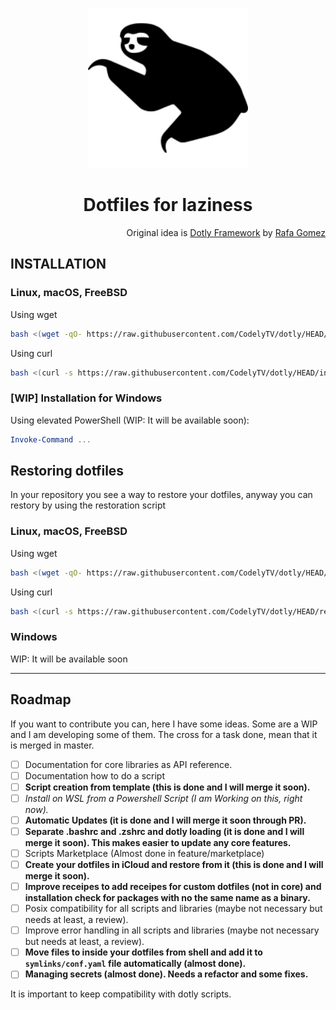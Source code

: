 <p align="center">
  <a href="https://github.com/gtrabanco/sloth">
    <img src="sloth.svg" alt="Sloth Logo" style="width: 256px; height: 256px" />
  </a>
</p>

<h1 align="center">
  Dotfiles for laziness
</h1>

<p align="right">
  Original idea is <a href="https://github.com/codelytv/dotly" alt="Dotly repository">Dotly Framework</a> by <a href="https://github.com/rgomezcasas" alt="Dotly orginal developer">Rafa Gomez</a>
</p>

## INSTALLATION

### Linux, macOS, FreeBSD

Using wget
```bash
bash <(wget -qO- https://raw.githubusercontent.com/CodelyTV/dotly/HEAD/installer)
```

Using curl
```bash
bash <(curl -s https://raw.githubusercontent.com/CodelyTV/dotly/HEAD/installer)
```

### [WIP] Installation for Windows

Using elevated PowerShell (WIP: It will be available soon):
```powershell
Invoke-Command ...
```

## Restoring dotfiles

In your repository you see a way to restore your dotfiles, anyway you can restory by using the restoration script

### Linux, macOS, FreeBSD

Using wget
```bash
bash <(wget -qO- https://raw.githubusercontent.com/CodelyTV/dotly/HEAD/restorer)
```

Using curl
```bash
bash <(curl -s https://raw.githubusercontent.com/CodelyTV/dotly/HEAD/restorer)
```
### Windows

WIP: It will be available soon

<hr>

## Roadmap

If you want to contribute you can, here I have some ideas. Some are a WIP and I am developing some of them. The cross for a task done, mean that it is merged in master.

- [ ] Documentation for core libraries as API reference.
- [ ] Documentation how to do a script
- [ ] **Script creation from template (this is done and I will merge it soon).**
- [ ] *Install on WSL from a Powershell Script (I am Working on this, right now).*
- [ ] **Automatic Updates (it is done and I will merge it soon through PR).**
- [ ] **Separate .bashrc and .zshrc and dotly loading (it is done and I will merge it soon). This makes easier to update any core features.**
- [ ] Scripts Marketplace (Almost done in feature/marketplace)
- [ ] **Create your dotfiles in iCloud and restore from it (this is done and I will merge it soon).**
- [ ] **Improve receipes to add receipes for custom dotfiles (not in core) and installation check for packages with no the same name as a binary.**
- [ ] Posix compatibility for all scripts and libraries (maybe not necessary but needs at least, a review).
- [ ] Improve error handling in all scripts and libraries (maybe not necessary but needs at least, a review).
- [ ] **Move files to inside your dotfiles from shell and add it to `symlinks/conf.yaml` file automatically (almost done).**
- [ ] **Managing secrets (almost done). Needs a refactor and some fixes.**

It is important to keep compatibility with dotly scripts.
